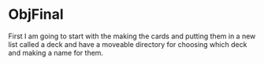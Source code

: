# ObjFinal
First I am going to start with the making the cards and putting them in a new list called a deck and have a moveable directory for choosing which deck and making a name for them.